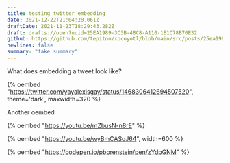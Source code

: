 ```yaml
---
title: testing twitter embedding
date: 2021-12-22T21:04:20.061Z
draftDate: 2021-11-23T18:29:43.282Z
draft: drafts://open?uuid=25EA1989-3C3B-48C8-A110-1E1C78B70E32
github: https://github.com/tepiton/xocoyotl/blob/main/src/posts/25ea1989-3c3b-48c8-a110-1e1c78b70e32.md
newlines: false
summary: "fake summary"
---
```

What does embedding a tweet look like?

{% oembed "https://twitter.com/yayalexisgay/status/1468306412694507520", theme='dark', maxwidth=320 %}
<!-- excerpt -->

Another oembed

{% oembed "https://youtu.be/mZbusN-n8rE" %}

{% oembed "https://youtu.be/wyBmCASoJ64", width=600 %}

{% oembed "https://codepen.io/pborenstein/pen/zYdpGNM"   %}

